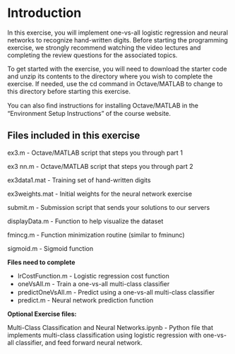 # Introduction
<p>In this exercise, you will implement one-vs-all logistic regression and neural networks to recognize hand-written digits. Before starting the programming exercise, we strongly recommend watching the video lectures and completing the review questions for the associated topics.</p>
<p>To get started with the exercise, you will need to download the starter code and unzip its contents to the directory where you wish to complete the exercise. If needed, use the cd command in Octave/MATLAB to change to this directory before starting this exercise.</p>
<p>You can also ﬁnd instructions for installing Octave/MATLAB in the “Environment Setup Instructions” of the course website.</p>

## Files included in this exercise
<p>ex3.m - Octave/MATLAB script that steps you through part 1</p>
<p>ex3 nn.m - Octave/MATLAB script that steps you through part 2</p>
<p>ex3data1.mat - Training set of hand-written digits</p>
<p>ex3weights.mat - Initial weights for the neural network exercise</p>
<p>submit.m - Submission script that sends your solutions to our servers</p>
<p>displayData.m - Function to help visualize the dataset</p>
<p>fmincg.m - Function minimization routine (similar to fminunc)</p>
<p>sigmoid.m - Sigmoid function</p>

<b>Files need to complete</b>
<ul>
<li>lrCostFunction.m - Logistic regression cost function</li>
<li>oneVsAll.m - Train a one-vs-all multi-class classiﬁer</li>
<li>predictOneVsAll.m - Predict using a one-vs-all multi-class classiﬁer</li>
<li>predict.m - Neural network prediction function</li>
</ul>

<b>Optional Exercise files:</b>

<p>Multi-Class Classification and Neural Networks.ipynb - Python file that implements multi-class classification using logistic regression with one-vs-all classifier, and feed forward neural network.</p>
